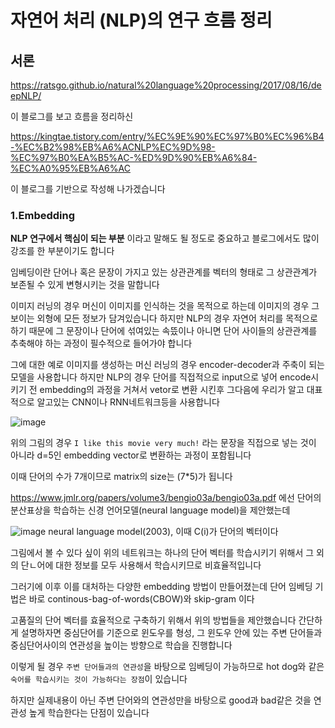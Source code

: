 # 자연어 처리 (NLP)의 연구 흐름 정리

## 서론 

https://ratsgo.github.io/natural%20language%20processing/2017/08/16/deepNLP/

이 블로그를 보고 흐름을 정리하신 

https://kingtae.tistory.com/entry/%EC%9E%90%EC%97%B0%EC%96%B4-%EC%B2%98%EB%A6%ACNLP%EC%9D%98-%EC%97%B0%EA%B5%AC-%ED%9D%90%EB%A6%84-%EC%A0%95%EB%A6%AC 

이 블로그를 기반으로 작성해 나가겠습니다 

### 1.Embedding 

**NLP 연구에서 핵심이 되는 부분** 이라고 말해도 될 정도로 중요하고 블로그에서도 많이 강조를 한 부분이기도 합니다 

임베딩이란 단어나 혹은 문장이 가지고 있는 상관관계를 벡터의 형태로 그 상관관계가 보존될 수 있게 변형시키는 것을 말합니다 

이미지 러닝의 경우 머신이 이미지를 인식하는 것을 목적으로 하는데 이미지의 경우 그 보이는 외형에 모든 정보가 담겨있습니다 
하지만 NLP의 경우 자연어 처리를 목적으로 하기 때문에 그 문장이나 단어에 섞여있는 속뜼이나 아니면 단어 사이들의 상관관계를 추축해야 하는 과정이 필수적으로 들어가야 합니다 

그에 대한 예로 이미지를 생성하는 머신 러닝의 경우 encoder-decoder과 주축이 되는 모델을 사용합니다 
하지만 NLP의 경우 단어를 직접적으로 input으로 넣어 encode시키기 전 embedding의 과정을 거쳐서 vetor로 변환 시킨후 그다음에 우리가 알고 대표적으로 알고있는 CNN이나 RNN네트워크등을 사용합니다 

![image](https://user-images.githubusercontent.com/80239748/152793888-aedfef79-b8d4-46df-92ac-6e2ef5413b8c.png)

위의 그림의 경우 `I like this movie very much!` 라는 문장을 직접으로 넣는 것이 아니라 d=5인 embedding vector로 변환하는 과정이 포함됩니다 

이때 단어의 수가 7개이므로 matrix의 size는 (7*5)가 됩니다 

https://www.jmlr.org/papers/volume3/bengio03a/bengio03a.pdf 에선 단어의 분산표상을 학습하는 신경 언어모델(neural language model)을 제안했는데 

![image](https://user-images.githubusercontent.com/80239748/152794506-ecb749e5-904d-4fc0-865c-4e73def8bffd.png)
neural language model(2003), 이때 C(i)가 단어의 벡터이다 

그림에서 볼 수 있다 싶이 위의 네트워크는 하나의 단어 벡터를 학습시키기 위해서 그 외의 단ㄴ어에 대한 정보를 모두 사용해서 학습시키므로 비효율적입니다 

그러기에 이후 이를 대처하는 다양한 embedding 방법이 만들어졌는데 단어 임베딩 기법은 바로 continous-bag-of-words(CBOW)와 skip-gram 이다 

고품질의 단어 벡터를 효율적으로 구축하기 위해서 위의 방법들을 제안했습니다 간단하게 설명하자면 중심단어를 기준으로 윈도우를 형성, 그 윈도우 안에 있는 주변 단어들과 중심단어사이의 연관성을 높이는 방향으로 학습을 진행합니다 

이렇게 될 경우 `주변 단어들과의 연관성`을 바탕으로 임베딩이 가능하므로 hot dog와 같은 `숙어를 학습시키는 것이 가능하다는 장점`이 있습니다 

하지만 실제내용이 아닌 주변 단어와의 연관성만을 바탕으로 good과 bad같은 것을 연관성 높게 학습한다는 단점이 있습니다 